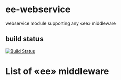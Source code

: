 # ee-webservice

webservice module supporting any «ee» middleware


## build status

[![Build Status](https://travis-ci.org/eventEmitter/ee-webservice.png?branch=master)](https://travis-ci.org/eventEmitter/ee-webservice)


# List of «ee» middleware
